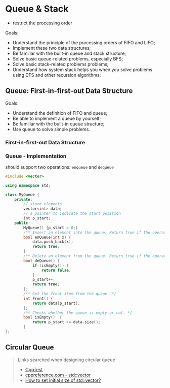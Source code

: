 # Queue & Stack

* restrict the processing order

Goals:

* Understand the principle of the processing orders of FIFO and LIFO;
* Implement these two data structures;
* Be familiar with the built-in queue and stack structure;
* Solve basic queue-related problems, especially BFS;
* Solve basic stack-related problems problems;
* Understand how system stack helps you when you solve problems using DFS and other recursion algorithms;

## Queue: First-in-first-out Data Structure

Goals:

* Understand the definition of FIFO and queue;
* Be able to implement a queue by yourself;
* Be familiar with the built-in queue structure;
* Use queue to solve simple problems.

### First-in-first-out Data Structure

### Queue - Implementation

should support two operations: `enqueue` and `dequeue`

```cpp
#include <vector>

using namespace std;

class MyQueue {
    private:
        // store elements
        vector<int> data;
        // a pointer to indicate the start position
        int p_start;
    public:
        MyQueue() {p_start = 0;}
        /** Insert an element into the queue. Return true if the operation is successful. */
        bool enQueue(int x) {
            data.push_back(x);
            return true;
        }
        /** Delete an element from the queue. Return true if the operation is successful. */
        bool deQueue() {
            if (isEmpty()) {
                return false;
            }
            p_start++;
            return true;
        };
        /** Get the front item from the queue. */
        int Front() {
            return data[p_start];
        };
        /** Checks whether the queue is empty or not. */
        bool isEmpty()  {
            return p_start >= data.size();
        }
};
```

## Circular Queue

> Links searched when designing circular queue
>
> * [CppTest](https://cpptest.sourceforge.io/tutorial.html)
> * [cppreference.com - std::vector](https://en.cppreference.com/w/cpp/container/vector)
> * [How to set initial size of std::vector?](https://stackoverflow.com/questions/11457571/how-to-set-initial-size-of-stdvector)
